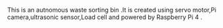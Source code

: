 This is an autnomous waste sorting bin .It is created using servo motor,Pi camera,ultrasonic sensor,Load cell and powered by Raspberry Pi 4 .
